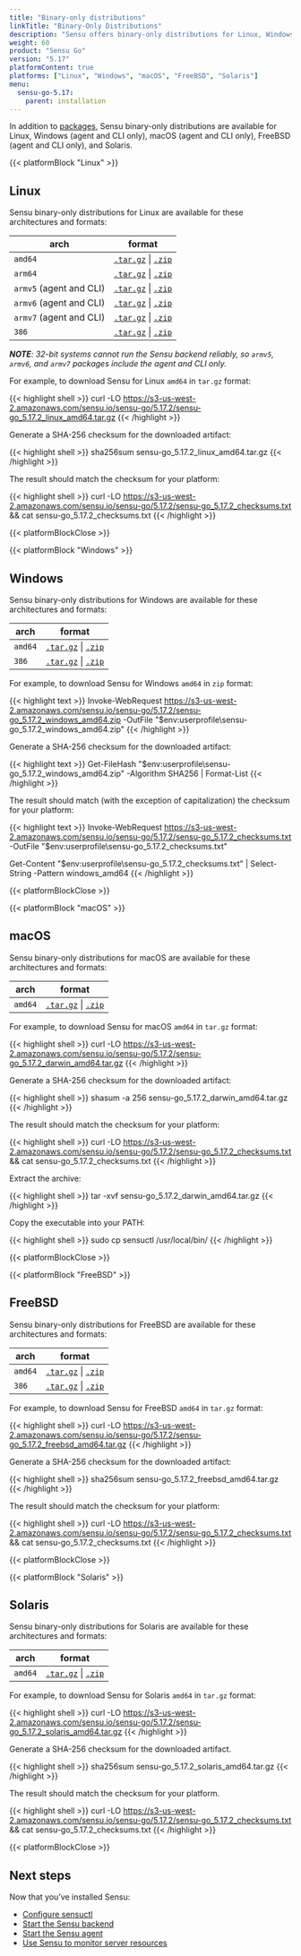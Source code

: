 ```yaml
---
title: "Binary-only distributions"
linkTitle: "Binary-Only Distributions"
description: "Sensu offers binary-only distributions for Linux, Windows, macOS, FreeBSD, and Solaris. Read this guide to learn how to download and verify Sensu binaries."
weight: 60
product: "Sensu Go"
version: "5.17"
platformContent: true
platforms: ["Linux", "Windows", "macOS", "FreeBSD", "Solaris"]
menu:
  sensu-go-5.17:
    parent: installation
---
```


In addition to [packages][1], Sensu binary-only distributions are available for Linux, Windows (agent and CLI only), macOS (agent and CLI only), FreeBSD (agent and CLI only), and Solaris.

{{< platformBlock "Linux" >}}

## Linux

Sensu binary-only distributions for Linux are available for these architectures and formats:

| arch | format |
| --- | --- |
| `amd64` | [`.tar.gz`][14] \| [`.zip`][20] |
| `arm64` | [`.tar.gz`][15] \| [`.zip`][21]
| `armv5` (agent and CLI) | [`.tar.gz`][16] \| [`.zip`][22] |
| `armv6` (agent and CLI) | [`.tar.gz`][17] \| [`.zip`][23] |
| `armv7` (agent and CLI) | [`.tar.gz`][18] \| [`.zip`][24] |
| `386` | [`.tar.gz`][19] \| [`.zip`][25] |

_**NOTE**: 32-bit systems cannot run the Sensu backend reliably, so `armv5`, `armv6`, and `armv7` packages include the agent and CLI only._

For example, to download Sensu for Linux `amd64` in `tar.gz` format:

{{< highlight shell >}}
curl -LO https://s3-us-west-2.amazonaws.com/sensu.io/sensu-go/5.17.2/sensu-go_5.17.2_linux_amd64.tar.gz
{{< /highlight >}}

Generate a SHA-256 checksum for the downloaded artifact:

{{< highlight shell >}}
sha256sum sensu-go_5.17.2_linux_amd64.tar.gz
{{< /highlight >}}

The result should match the checksum for your platform:

{{< highlight shell >}}
curl -LO https://s3-us-west-2.amazonaws.com/sensu.io/sensu-go/5.17.2/sensu-go_5.17.2_checksums.txt && cat sensu-go_5.17.2_checksums.txt
{{< /highlight >}}

{{< platformBlockClose >}}

{{< platformBlock "Windows" >}}

## Windows

Sensu binary-only distributions for Windows are available for these architectures and formats:

| arch | format |
| --- | --- |
| `amd64` | [`.tar.gz`][26] \| [`.zip`][28]
| `386` | [`.tar.gz`][27] \| [`.zip`][29]

For example, to download Sensu for Windows `amd64` in `zip` format:

{{< highlight text >}}
Invoke-WebRequest https://s3-us-west-2.amazonaws.com/sensu.io/sensu-go/5.17.2/sensu-go_5.17.2_windows_amd64.zip  -OutFile "$env:userprofile\sensu-go_5.17.2_windows_amd64.zip"
{{< /highlight >}}

Generate a SHA-256 checksum for the downloaded artifact:

{{< highlight text >}}
Get-FileHash "$env:userprofile\sensu-go_5.17.2_windows_amd64.zip" -Algorithm SHA256 | Format-List
{{< /highlight >}}

The result should match (with the exception of capitalization) the checksum for your platform:

{{< highlight text >}}
Invoke-WebRequest https://s3-us-west-2.amazonaws.com/sensu.io/sensu-go/5.17.2/sensu-go_5.17.2_checksums.txt -OutFile "$env:userprofile\sensu-go_5.17.2_checksums.txt"

Get-Content "$env:userprofile\sensu-go_5.17.2_checksums.txt" | Select-String -Pattern windows_amd64
{{< /highlight >}}

{{< platformBlockClose >}}

{{< platformBlock "macOS" >}}

## macOS

Sensu binary-only distributions for macOS are available for these architectures and formats:

| arch | format |
| --- | --- |
| `amd64` | [`.tar.gz`][30] \| [`.zip`][31]

For example, to download Sensu for macOS `amd64` in `tar.gz` format:

{{< highlight shell >}}
curl -LO https://s3-us-west-2.amazonaws.com/sensu.io/sensu-go/5.17.2/sensu-go_5.17.2_darwin_amd64.tar.gz
{{< /highlight >}}

Generate a SHA-256 checksum for the downloaded artifact:

{{< highlight shell >}}
shasum -a 256 sensu-go_5.17.2_darwin_amd64.tar.gz
{{< /highlight >}}

The result should match the checksum for your platform:

{{< highlight shell >}}
curl -LO https://s3-us-west-2.amazonaws.com/sensu.io/sensu-go/5.17.2/sensu-go_5.17.2_checksums.txt && cat sensu-go_5.17.2_checksums.txt
{{< /highlight >}}

Extract the archive:

{{< highlight shell >}}
tar -xvf sensu-go_5.17.2_darwin_amd64.tar.gz
{{< /highlight >}}

Copy the executable into your PATH:

{{< highlight shell >}}
sudo cp sensuctl /usr/local/bin/
{{< /highlight >}}

{{< platformBlockClose >}}

{{< platformBlock "FreeBSD" >}}

## FreeBSD

Sensu binary-only distributions for FreeBSD are available for these architectures and formats:

| arch | format |
| --- | --- |
| `amd64` | [`.tar.gz`][32] \| [`.zip`][33]
| `386` | [`.tar.gz`][34] \| [`.zip`][35]

For example, to download Sensu for FreeBSD `amd64` in `tar.gz` format:

{{< highlight shell >}}
curl -LO https://s3-us-west-2.amazonaws.com/sensu.io/sensu-go/5.17.2/sensu-go_5.17.2_freebsd_amd64.tar.gz
{{< /highlight >}}

Generate a SHA-256 checksum for the downloaded artifact:

{{< highlight shell >}}
sha256sum sensu-go_5.17.2_freebsd_amd64.tar.gz
{{< /highlight >}}

The result should match the checksum for your platform:

{{< highlight shell >}}
curl -LO https://s3-us-west-2.amazonaws.com/sensu.io/sensu-go/5.17.2/sensu-go_5.17.2_checksums.txt && cat sensu-go_5.17.2_checksums.txt
{{< /highlight >}}

{{< platformBlockClose >}}

{{< platformBlock "Solaris" >}}

## Solaris

Sensu binary-only distributions for Solaris are available for these architectures and formats:

| arch | format |
| --- | --- |
| `amd64` | [`.tar.gz`][36] \| [`.zip`][37]

For example, to download Sensu for Solaris `amd64` in `tar.gz` format:

{{< highlight shell >}}
curl -LO https://s3-us-west-2.amazonaws.com/sensu.io/sensu-go/5.17.2/sensu-go_5.17.2_solaris_amd64.tar.gz
{{< /highlight >}}

Generate a SHA-256 checksum for the downloaded artifact.

{{< highlight shell >}}
sha256sum sensu-go_5.17.2_solaris_amd64.tar.gz
{{< /highlight >}}

The result should match the checksum for your platform.

{{< highlight shell >}}
curl -LO https://s3-us-west-2.amazonaws.com/sensu.io/sensu-go/5.17.2/sensu-go_5.17.2_checksums.txt && cat sensu-go_5.17.2_checksums.txt
{{< /highlight >}}

{{< platformBlockClose >}}

## Next steps

Now that you’ve installed Sensu:

- [Configure sensuctl][4]
- [Start the Sensu backend][2]
- [Start the Sensu agent][3]
- [Use Sensu to monitor server resources][5]

[1]: ../install-sensu/
[2]: ../../reference/backend#operation
[3]: ../../reference/agent#operation
[4]: ../../sensuctl/reference#first-time-setup
[5]: ../../guides/monitor-server-resources/
[14]: https://s3-us-west-2.amazonaws.com/sensu.io/sensu-go/5.17.2/sensu-go_5.17.2_linux_amd64.tar.gz
[15]: https://s3-us-west-2.amazonaws.com/sensu.io/sensu-go/5.17.2/sensu-go_5.17.2_linux_arm64.tar.gz
[16]: https://s3-us-west-2.amazonaws.com/sensu.io/sensu-go/5.17.2/sensu-go_5.17.2_linux_armv5.tar.gz
[17]: https://s3-us-west-2.amazonaws.com/sensu.io/sensu-go/5.17.2/sensu-go_5.17.2_linux_armv6.tar.gz
[18]: https://s3-us-west-2.amazonaws.com/sensu.io/sensu-go/5.17.2/sensu-go_5.17.2_linux_armv7.tar.gz
[19]: https://s3-us-west-2.amazonaws.com/sensu.io/sensu-go/5.17.2/sensu-go_5.17.2_linux_386.tar.gz
[20]: https://s3-us-west-2.amazonaws.com/sensu.io/sensu-go/5.17.2/sensu-go_5.17.2_linux_amd64.zip
[21]: https://s3-us-west-2.amazonaws.com/sensu.io/sensu-go/5.17.2/sensu-go_5.17.2_linux_arm64.zip
[22]: https://s3-us-west-2.amazonaws.com/sensu.io/sensu-go/5.17.2/sensu-go_5.17.2_linux_armv5.zip
[23]: https://s3-us-west-2.amazonaws.com/sensu.io/sensu-go/5.17.2/sensu-go_5.17.2_linux_armv6.zip
[24]: https://s3-us-west-2.amazonaws.com/sensu.io/sensu-go/5.17.2/sensu-go_5.17.2_linux_armv7.zip
[25]: https://s3-us-west-2.amazonaws.com/sensu.io/sensu-go/5.17.2/sensu-go_5.17.2_linux_386.zip
[26]: https://s3-us-west-2.amazonaws.com/sensu.io/sensu-go/5.17.2/sensu-go_5.17.2_windows_amd64.tar.gz
[27]: https://s3-us-west-2.amazonaws.com/sensu.io/sensu-go/5.17.2/sensu-go_5.17.2_windows_386.tar.gz
[28]: https://s3-us-west-2.amazonaws.com/sensu.io/sensu-go/5.17.2/sensu-go_5.17.2_windows_amd64.zip
[29]: https://s3-us-west-2.amazonaws.com/sensu.io/sensu-go/5.17.2/sensu-go_5.17.2_windows_386.zip
[30]: https://s3-us-west-2.amazonaws.com/sensu.io/sensu-go/5.17.2/sensu-go_5.17.2_darwin_amd64.tar.gz
[31]: https://s3-us-west-2.amazonaws.com/sensu.io/sensu-go/5.17.2/sensu-go_5.17.2_darwin_amd64.zip
[32]: https://s3-us-west-2.amazonaws.com/sensu.io/sensu-go/5.17.2/sensu-go_5.17.2_freebsd_amd64.tar.gz
[33]: https://s3-us-west-2.amazonaws.com/sensu.io/sensu-go/5.17.2/sensu-go_5.17.2_freebsd_amd64.zip
[34]: https://s3-us-west-2.amazonaws.com/sensu.io/sensu-go/5.17.2/sensu-go_5.17.2_freebsd_386.tar.gz
[35]: https://s3-us-west-2.amazonaws.com/sensu.io/sensu-go/5.17.2/sensu-go_5.17.2_freebsd_386.zip
[36]: https://s3-us-west-2.amazonaws.com/sensu.io/sensu-go/5.17.2/sensu-go_5.17.2_solaris_amd64.tar.gz
[37]: https://s3-us-west-2.amazonaws.com/sensu.io/sensu-go/5.17.2/sensu-go_5.17.2_solaris_amd64.zip
